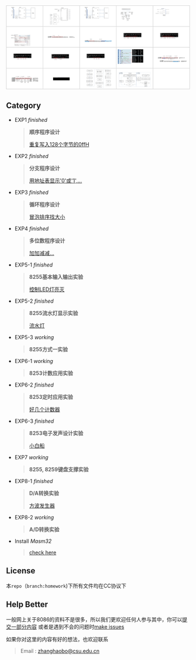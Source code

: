 <div align=center><img src=".\exp1\media\demo.jpg" width="960"/></div>

## Category

+ EXP1 *finished*

  > **顺序程序设计**
  >
  > [重复写入128个字节的0ffH](https://github.com/pacria/AsmDemo/tree/homework/exp1)

+ EXP2 *finished*

  > **分支程序设计**
  >
  > [用地址表显示'0'或'1',...](https://github.com/pacria/AsmDemo/tree/homework/exp2)

+ EXP3 *finished*

  > **循环程序设计**
  >
  > [冒泡排序找大小](https://github.com/pacria/AsmDemo/tree/homework/exp3)

+ EXP4 *finished*

  > **多位数程序设计**
  >
  > [加加减减...](https://github.com/pacria/AsmDemo/tree/homework/exp4)

+ EXP5-1 *finished*

  > **8255基本输入输出实验**
  >
  > [控制LED灯亮灭](https://github.com/pacria/AsmDemo/tree/homework/exp5_1)

+ EXP5-2 *finished*

  > **8255流水灯显示实验**
  >
  > [流水灯](https://github.com/pacria/AsmDemo/tree/homework/exp5_2)

+ EXP5-3 *working*

  > **8255方式一实验**
  >
  > 

+ EXP6-1 *working*

  > **8253计数应用实验**
  >
  > 

+ EXP6-2 *finished*

  > **8253定时应用实验**
  >
  > [好几个计数器](https://github.com/pacria/AsmDemo/tree/homework/exp6_2)

+ EXP6-3 *finished*

  > **8253电子发声设计实验**
  >
  > [小白船](https://github.com/pacria/AsmDemo/tree/homework/exp6_3)

+ EXP7 *working*

  > **8255, 8259键盘支撑实验**
  >
  >   

+ EXP8-1 *finished*

  > **D/A转换实验**
  >
  > [方波发生器](https://github.com/pacria/AsmDemo/tree/homework/exp8_1)

+ EXP8-2 *working*

  > **A/D转换实验**
  >
  >  

+ Install *Masm32*

  > [check here](https://github.com/pacria/AsmDemo/tree/homework/how_to/About%20Masm)



## License



本`repo`（`branch:homework`)下所有文件均在CC协议下



## Help Better



一般网上关于8086的资料不是很多，所以我们更欢迎任何人参与其中，你可以[提交一部分内容](https://docs.github.com/en/github/collaborating-with-issues-and-pull-requests/about-pull-requests) 或者是遇到不会的问题时[make issues](https://docs.github.com/en/github/managing-your-work-on-github/about-issues)



如果你对这里的内容有好的想法，也欢迎联系

> Email : zhanghaobo@csu.edu.cn


